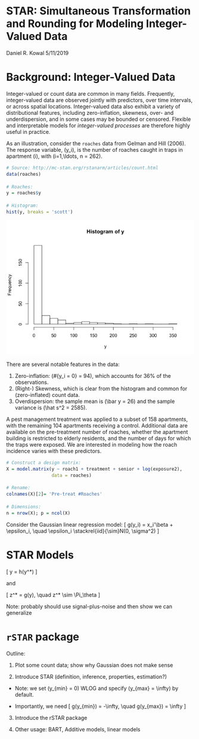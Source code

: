 STAR: Simultaneous Transformation and Rounding for Modeling
Integer-Valued Data
================
Daniel R. Kowal
5/11/2019

# Background: Integer-Valued Data

Integer-valued or count data are common in many fields. Frequently,
integer-valued data are observed jointly with predictors, over time
intervals, or across spatial locations. Integer-valued data also exhibit
a variety of distributional features, including zero-inflation,
skewness, over- and underdispersion, and in some cases may be bounded or
censored. Flexible and interpretable models for *integer-valued
processes* are therefore highly useful in practice.

As an illustration, consider the `roaches` data from Gelman and Hill
(2006). The response variable, \(y_i\), is the number of roaches caught
in traps in apartment \(i\), with \(i=1,\ldots, n = 262\).

``` r
# Source: http://mc-stan.org/rstanarm/articles/count.html
data(roaches) 

# Roaches:
y = roaches$y

# Histogram:
hist(y, breaks = 'scott')
```

![](README_files/figure-gfm/roaches-1.png)<!-- -->

There are several notable features in the data:

1.  Zero-inflation: \(\#\{y_i = 0\} = 94\), which accounts for 36% of
    the observations.
2.  (Right-) Skewness, which is clear from the histogram and common for
    (zero-inflated) count data.
3.  Overdispersion: the sample mean is \(\bar y = 26\) and the sample
    variance is \(\hat s^2 = 2585\).

A pest management treatment was applied to a subset of 158 apartments,
with the remaining 104 apartments receiving a control. Additional data
are available on the pre-treatment number of roaches, whether the
apartment building is restricted to elderly residents, and the number of
days for which the traps were exposed. We are interested in modeling how
the roach incidence varies with these predictors.

``` r
# Construct a design matrix:
X = model.matrix(y ~ roach1 + treatment + senior + log(exposure2),
                 data = roaches)

# Rename:
colnames(X)[2]= 'Pre-treat #Roaches'

# Dimensions:
n = nrow(X); p = ncol(X)
```

Consider the Gaussian linear regression model: \[
g(y_i) = x_i'\beta + \epsilon_i, \quad \epsilon_i \stackrel{iid}{\sim}N(0, \sigma^2)
\]

# STAR Models

\[
y = h(y^*)
\]

and

\[
z^* = g(y), \quad z^* \sim \Pi_\theta
\]

Note: probably should use signal-plus-noise and then show we can
generalize

# `rSTAR` package

Outline:

1.  Plot some count data; show why Gaussian does not make sense

2.  Introduce STAR (definition, inference, properties, estimation?)

<!-- end list -->

  - Note: we set \(y_{min} = 0\) WLOG and specify \(y_{max} = \infty\)
    by default.

  - Importantly, we need \[
    g(y_{min}) = -\infty, \quad g(y_{max}) = \infty
    \]

<!-- end list -->

3.  Introduce the rSTAR package

4.  Other usage: BART, Additive models, linear models
